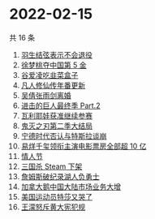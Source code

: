 # 2022-02-15

共 16 条

<!-- BEGIN -->
<!-- 最后更新时间 Tue Feb 15 2022 03:06:10 GMT+0800 (China Standard Time) -->

1. [羽生结弦表示不会退役](https://www.zhihu.com/search?q=羽生结弦)
1. [徐梦桃夺中国第 5 金](https://www.zhihu.com/search?q=徐梦桃)
1. [谷爱凌吃韭菜盒子](https://www.zhihu.com/search?q=谷爱凌)
1. [凡人修仙传年番更新](https://www.zhihu.com/search?q=凡人修仙传)
1. [吴倩张雨剑离婚](https://www.zhihu.com/search?q=吴倩张雨剑离婚)
1. [进击的巨人最终季 Part.2](https://www.zhihu.com/search?q=进击的巨人)
1. [瓦利耶娃获准继续参赛](https://www.zhihu.com/search?q=瓦利耶娃)
1. [鬼灭之刃第二季大结局](https://www.zhihu.com/search?q=鬼灭之刃)
1. [宁德时代否认与特斯拉谈崩](https://www.zhihu.com/search?q=宁德时代)
1. [易烊千玺领衔主演电影票房全部超 10 亿](https://www.zhihu.com/search?q=易烊千玺)
1. [情人节](https://www.zhihu.com/search?q=情人节)
1. [三国杀 Steam 下架](https://www.zhihu.com/search?q=三国杀)
1. [詹姆斯破纪录湖人负勇士](https://www.zhihu.com/search?q=湖人)
1. [加拿大鹅中国大陆市场业务大增](https://www.zhihu.com/search?q=加拿大鹅)
1. [美国运动员特莎又哭了](https://www.zhihu.com/search?q=美国运动员特莎)
1. [王濛怒斥黄大宪犯规](https://www.zhihu.com/search?q=王濛怒斥黄大宪)

<!-- END -->
